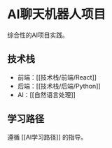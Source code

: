 
# AI聊天机器人项目

综合性的AI项目实践。

## 技术栈
- 前端：[[技术栈/前端/React]]
- 后端：[[技术栈/后端/Python]]
- AI：[[自然语言处理]]

## 学习路径
遵循 [[AI学习路径]] 的指导。

